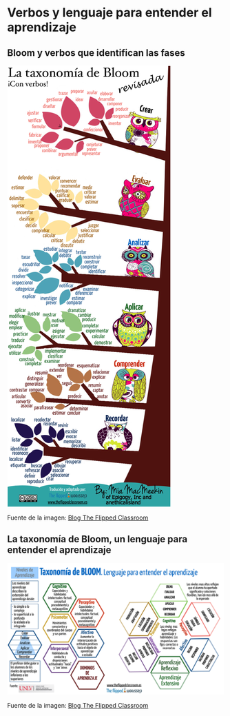 # Verbos y lenguaje para entender el aprendizaje

## Bloom y verbos que identifican las fases


![](img/bloom_owl.001.jpg)


Fuente de la imagen: [Blog The Flipped Classroom](http://www.theflippedclassroom.es/la-taxonomia-de-bloom-revisada-y-con-una-buena-coleccion-de-verbos/)

## La taxonomía de Bloom, un lenguaje para entender el aprendizaje


![](img/bloom.001.jpg)


Fuente de la imagen: [Blog The Flipped Classroom](http://www.theflippedclassroom.es/la-taxonomia-de-bloom-un-lenguaje-para-entender-el-aprendizaje/)